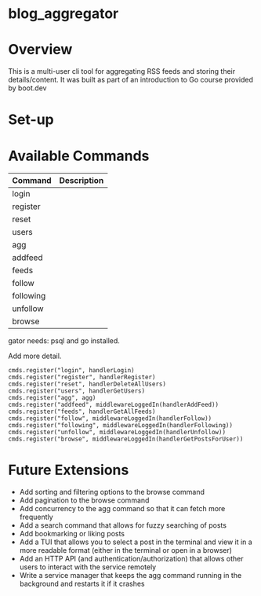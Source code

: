 # blog_aggregator

# Overview

This is a multi-user cli tool for aggregating RSS feeds and storing their details/content. It was built as part of an introduction to Go course provided by boot.dev

# Set-up



# Available Commands

| Command | Description |
| --- | ----------- |
| login |  |
| register |  |
| reset |  |
| users |  |
| agg |  |
| addfeed |  |
| feeds |  |
| follow |  |
| following |  |
| unfollow |  |
| browse |  |


gator needs: psql and go installed.

Add more detail.



	cmds.register("login", handlerLogin)
	cmds.register("register", handlerRegister)
	cmds.register("reset", handlerDeleteAllUsers)
	cmds.register("users", handlerGetUsers)
	cmds.register("agg", agg)
	cmds.register("addfeed", middlewareLoggedIn(handlerAddFeed))
	cmds.register("feeds", handlerGetAllFeeds)
	cmds.register("follow", middlewareLoggedIn(handlerFollow))
	cmds.register("following", middlewareLoggedIn(handlerFollowing))
	cmds.register("unfollow", middlewareLoggedIn(handlerUnfollow))
	cmds.register("browse", middlewareLoggedIn(handlerGetPostsForUser))

# Future Extensions

- Add sorting and filtering options to the browse command
- Add pagination to the browse command
- Add concurrency to the agg command so that it can fetch more frequently
- Add a search command that allows for fuzzy searching of posts
- Add bookmarking or liking posts
- Add a TUI that allows you to select a post in the terminal and view it in a more readable format (either in the terminal or open in a browser)
- Add an HTTP API (and authentication/authorization) that allows other users to interact with the service remotely
- Write a service manager that keeps the agg command running in the background and restarts it if it crashes

